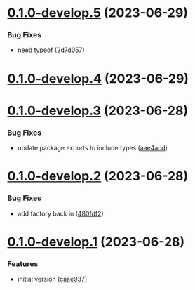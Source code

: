 # [0.1.0-develop.5](https://git.lumeweb.com/LumeWeb/libkernel/compare/v0.1.0-develop.4...v0.1.0-develop.5) (2023-06-29)


### Bug Fixes

* need typeof ([2d7d057](https://git.lumeweb.com/LumeWeb/libkernel/commit/2d7d057b052c55e9eaf48f38798075a138c1bac1))

# [0.1.0-develop.4](https://git.lumeweb.com/LumeWeb/libkernel/compare/v0.1.0-develop.3...v0.1.0-develop.4) (2023-06-29)

# [0.1.0-develop.3](https://git.lumeweb.com/LumeWeb/libkernel/compare/v0.1.0-develop.2...v0.1.0-develop.3) (2023-06-28)


### Bug Fixes

* update package exports to include types ([aae4acd](https://git.lumeweb.com/LumeWeb/libkernel/commit/aae4acd6a70724e242f0c4cfb6e75e95e448a31b))

# [0.1.0-develop.2](https://git.lumeweb.com/LumeWeb/libkernel/compare/v0.1.0-develop.1...v0.1.0-develop.2) (2023-06-28)


### Bug Fixes

* add factory back in ([480fdf2](https://git.lumeweb.com/LumeWeb/libkernel/commit/480fdf23e85ad954bc2218138c57e963a10d17dd))

# [0.1.0-develop.1](https://git.lumeweb.com/LumeWeb/libkernel/compare/v0.0.1...v0.1.0-develop.1) (2023-06-28)


### Features

* initial version ([caae937](https://git.lumeweb.com/LumeWeb/libkernel/commit/caae93735270b4ce8a656d624fcd13adab84fd97))
